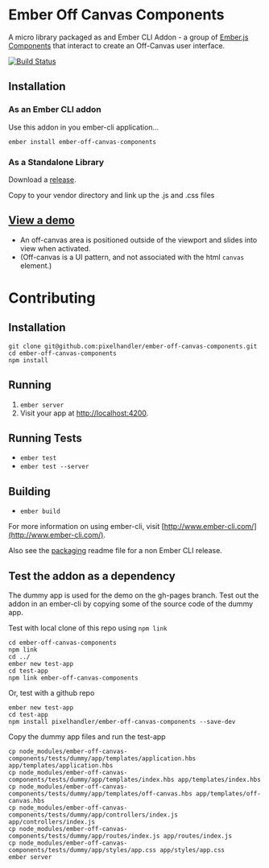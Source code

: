 # Ember Off Canvas Components

A micro library packaged as and Ember CLI Addon - a group of [Ember.js Components] that interact to create an Off-Canvas
user interface.

[![Build Status](https://travis-ci.org/pixelhandler/ember-off-canvas-components.svg)](https://travis-ci.org/pixelhandler/ember-off-canvas-components)

[Ember.js Components]: http://emberjs.com/guides/components/ 

## Installation

### As an Ember CLI addon

Use this addon in you ember-cli application...

    ember install ember-off-canvas-components

### As a Standalone Library

Download a [release][releases].

[releases]: https://github.com/pixelhandler/ember-off-canvas-components/releases

Copy to your vendor directory and link up the .js and .css files


## [View a demo][demo]

* An off-canvas area is positioned outside of the viewport and slides into view when activated. 
* (Off-canvas is a UI pattern, and not associated with the html `canvas` element.)


[demo]: http://pixelhandler.github.io/ember-off-canvas-components/


# Contributing

## Installation

    git clone git@github.com:pixelhandler/ember-off-canvas-components.git
    cd ember-off-canvas-components
    npm install

## Running

1. `ember server`
2. Visit your app at <http://localhost:4200>.

## Running Tests

* `ember test`
* `ember test --server`

## Building

* `ember build`

For more information on using ember-cli, visit [http://www.ember-cli.com/](http://www.ember-cli.com/).

Also see the [packaging] readme file for a non Ember CLI release.

[packaging]: https://github.com/pixelhandler/ember-off-canvas-components/blob/master/packaging/README-packaging.md


## Test the addon as a dependency

The dummy app is used for the demo on the gh-pages branch. Test out the
addon in an ember-cli by copying some of the source code of the dummy app. 

Test with local clone of this repo using `npm link`

    cd ember-off-canvas-components
    npm link
    cd ../
    ember new test-app
    cd test-app
    npm link ember-off-canvas-components

Or, test with a github repo

    ember new test-app
    cd test-app
    npm install pixelhandler/ember-off-canvas-components --save-dev

Copy the dummy app files and run the test-app

    cp node_modules/ember-off-canvas-components/tests/dummy/app/templates/application.hbs app/templates/application.hbs
    cp node_modules/ember-off-canvas-components/tests/dummy/app/templates/index.hbs app/templates/index.hbs
    cp node_modules/ember-off-canvas-components/tests/dummy/app/templates/off-canvas.hbs app/templates/off-canvas.hbs
    cp node_modules/ember-off-canvas-components/tests/dummy/app/controllers/index.js app/controllers/index.js
    cp node_modules/ember-off-canvas-components/tests/dummy/app/routes/index.js app/routes/index.js
    cp node_modules/ember-off-canvas-components/tests/dummy/app/styles/app.css app/styles/app.css
    ember server

